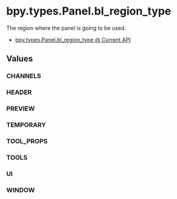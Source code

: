 # bpy.types.Panel.bl_region_type

The region where the panel is going to be used.

- [bpy.types.Panel.bl_region_type @ Current API](https://www.blender.org/api/blender_python_api_current/bpy.types.Panel.html#bpy.types.Panel.bl_region_type)


## Values

### CHANNELS

### HEADER

### PREVIEW

### TEMPORARY

### TOOL_PROPS

### TOOLS

### UI

### WINDOW
